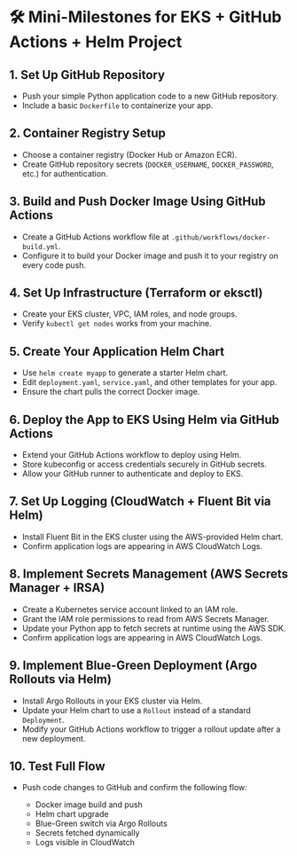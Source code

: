 # 🛠️ Mini-Milestones for EKS + GitHub Actions + Helm Project

## 1. Set Up GitHub Repository

* Push your simple Python application code to a new GitHub repository.
* Include a basic `Dockerfile` to containerize your app.

## 2. Container Registry Setup

* Choose a container registry (Docker Hub or Amazon ECR).
* Create GitHub repository secrets (`DOCKER_USERNAME`, `DOCKER_PASSWORD`, etc.) for authentication.

## 3. Build and Push Docker Image Using GitHub Actions

* Create a GitHub Actions workflow file at `.github/workflows/docker-build.yml`.
* Configure it to build your Docker image and push it to your registry on every code push.

## 4. Set Up Infrastructure (Terraform or eksctl)

* Create your EKS cluster, VPC, IAM roles, and node groups.
* Verify `kubectl get nodes` works from your machine.

## 5. Create Your Application Helm Chart

* Use `helm create myapp` to generate a starter Helm chart.
* Edit `deployment.yaml`, `service.yaml`, and other templates for your app.
* Ensure the chart pulls the correct Docker image.

## 6. Deploy the App to EKS Using Helm via GitHub Actions

* Extend your GitHub Actions workflow to deploy using Helm.
* Store kubeconfig or access credentials securely in GitHub secrets.
* Allow your GitHub runner to authenticate and deploy to EKS.

## 7. Set Up Logging (CloudWatch + Fluent Bit via Helm)

* Install Fluent Bit in the EKS cluster using the AWS-provided Helm chart.
* Confirm application logs are appearing in AWS CloudWatch Logs.

## 8. Implement Secrets Management (AWS Secrets Manager + IRSA)

* Create a Kubernetes service account linked to an IAM role.
* Grant the IAM role permissions to read from AWS Secrets Manager.
* Update your Python app to fetch secrets at runtime using the AWS SDK.
* Confirm application logs are appearing in AWS CloudWatch Logs.

## 9. Implement Blue-Green Deployment (Argo Rollouts via Helm)

* Install Argo Rollouts in your EKS cluster via Helm.
* Update your Helm chart to use a `Rollout` instead of a standard `Deployment`.
* Modify your GitHub Actions workflow to trigger a rollout update after a new deployment.

## 10. Test Full Flow

* Push code changes to GitHub and confirm the following flow:

  * Docker image build and push
  * Helm chart upgrade
  * Blue-Green switch via Argo Rollouts
  * Secrets fetched dynamically
  * Logs visible in CloudWatch
